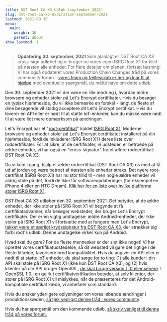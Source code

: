 ```yaml
---
title: DST Root CA X3 Udløb (september 2021)
slug: dst-root-ca-x3-expiration-september-2021
lastmod: 2021-09-30
menu:
  main:
    weight: 30
    parent: about
show_lastmod: 1
---
```


> **Opdatering 30. september, 2021** Som planlagt er DST Root CA X3 cross-sign udløbet og vi bruger nu vores egen ISRG Root X1 for tillid på næsten alle enheder. For flere detaljer om planen, fortsæt læsning! Vi har også opdateret vores Production Chain Changes tråd på vores community forum - [vores team og fællesskab er her og klar til at hjælpe](https://community.letsencrypt.org/t/production-chain-changes/150739/4) med eventuelle spørgsmål, du måtte have om dette udløb.

Den 30. september 2021 vil der være en lille ændring i, hvordan ældre browsere og enheder stoler på Let's Encrypt certifikater. Hvis du besøger en typisk hjemmeside, du vil ikke bemærke en forskel - langt de fleste af dine besøgende vil stadig acceptere dit Let's Encrypt certifikat. Hvis du leverer en API eller er nødt til at støtte IoT-enheder, kan du måske være nødt til at være lidt mere opmærksom på ændringen.

Let's Encrypt har et "[root-certifikat][]" kaldet [ISRG Root X1][]. Moderne browsere og enheder stoler på Let's Encrypt certifikatet installeret på din hjemmeside, fordi de inkluderer ISRG Root X1 i deres liste over rodcertifikater. For at sikre, at de certifikater, vi udsteder, er betroede på ældre enheder, vi har også en "cross-signatur" fra et ældre rodcertifikat: DST Root CA X3.

Da vi kom i gang, hjalp et ældre rodcertifikat (DST Root CA X3) os med at få ud af jorden og være betroet af næsten alle enheder straks. Det nyere root- certifikat (ISRG Root X1) har nu stor tillid til - men nogle ældre enheder vil aldrig stole på det, fordi de ikke får softwareopdateringer (for eksempel en iPhone 4 eller en HTC Dream). [Klik her for en liste over hvilke platforme stoler ISRG Root X1][compatibility].

DST Root CA X3 udløber den 30. september 2021. Det betyder, at de ældre enheder, der ikke stoler på ISRG Root X1 vil begynde at få certifikatadvarsler, når besøger websteder, der bruger Let's Encrypt certifikater. Der er en vigtig undtagelse: ældre Android-enheder, der ikke stoler på ISRG Root X1 vil fortsætte med at fungere med Let's Encrypt, [takket være et særligt krydssignatur fra DST Root CA X3][cross-sign], der strækker sig forbi root's udløb. Denne undtagelse virker kun på Android.

Hvad skal du gøre? For de fleste mennesker er der slet ikke noget! Vi har oprettet vores certifikatudstedelse, så dit websted vil gøre det rigtige i de fleste tilfælde, favorisere bred kompatibilitet. Hvis du angiver en API eller er nødt til at støtte IoT enheder, du skal sørge for to ting: (1) alle kunder i din API skal stole på ISRG Root X1 (ikke kun DST Root CA X3), og (2) hvis klienter på din API bruger OpenSSL, [de skal bruge version 1..0 eller senere][openssl]. I OpenSSL 1.0., en quirk i certifikatverifikation betyder, at selv klienter, der stoler på ISRG Root X1 vil mislykkes, når de præsenteres for det Android-kompatible certifikat kæde, vi anbefaler som standard.

Hvis du ønsker yderligere oplysninger om vores løbende ændringer i produktionskæden, [så tjek venligst denne tråd i vores community][production].

Hvis du har spørgsmål om den kommende udløb, [så skriv venligst til denne tråd på vores forum.][forum]

[root-certifikat]: /docs/glossary/#def-root
[ISRG Root X1]: /certificates/
[cross-sign]: /2020/12/21/extending-android-compatibility.html
[openssl]: https://community.letsencrypt.org/t/openssl-client-compatibility-changes-for-let-s-encrypt-certificates/143816
[forum]: https://community.letsencrypt.org/t/help-thread-for-dst-root-ca-x3-expiration-september-2021/149190
[compatibility]: /docs/cert-compat/
[production]: https://community.letsencrypt.org/t/production-chain-changes/150739
